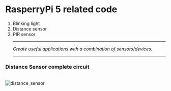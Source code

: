 # RasperryPi 5 related code 

1. Blinking light
2. Distance sensor
3. PIR sensor
   <hr>
   <em>Create useful applications with a combination of sensors/devices.</em>
   <hr>

### Distance Sensor complete circuit
<br>![distance_sensor](https://github.com/user-attachments/assets/7717b4f4-87b3-4b4f-ab14-43ee8fa8e9bf)

